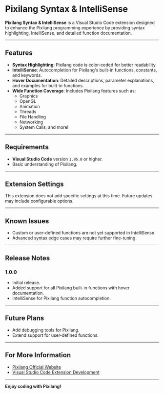 # Pixilang Syntax & IntelliSense

**Pixilang Syntax & IntelliSense** is a Visual Studio Code extension designed to enhance the Pixilang programming experience by providing syntax highlighting, IntelliSense, and detailed function documentation.

---

## Features

- **Syntax Highlighting**: Pixilang code is color-coded for better readability.
- **IntelliSense**: Autocompletion for Pixilang's built-in functions, constants, and keywords.
- **Hover Documentation**: Detailed descriptions, parameter explanations, and examples for built-in functions.
- **Wide Function Coverage**: Includes Pixilang features such as:
  - Graphics
  - OpenGL
  - Animation
  - Threads
  - File Handling
  - Networking
  - System Calls, and more!

---

## Requirements

- **Visual Studio Code** version `1.95.0` or higher.
- Basic understanding of Pixilang.

---

## Extension Settings

This extension does not add specific settings at this time. Future updates may include configurable options.

---

## Known Issues

- Custom or user-defined functions are not yet supported in IntelliSense.
- Advanced syntax edge cases may require further fine-tuning.

---

## Release Notes

### 1.0.0
- Initial release.
- Added support for all Pixilang built-in functions with hover documentation.
- IntelliSense for Pixilang function autocompletion.

---

## Future Plans

- Add debugging tools for Pixilang.
- Extend support for user-defined functions.

---

## For More Information

- [Pixilang Official Website](http://warmplace.ru/soft/pixilang/)
- [Visual Studio Code Extension Development](https://code.visualstudio.com/api)

---

**Enjoy coding with Pixilang!**
